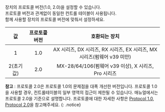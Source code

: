 
장치의 프로토콜 버전(1.0, 2.0)을 설정할 수 있습니다.  
프로토콜 버전과 관계없이 동일한 컨트롤 테이블이 사용됩니다.  
함께 사용할 장치의 프로토콜 버전에 맞춰서 설정하세요.

|    값     | 프로토콜 버전 |                             호환되는 장치                              |
|:---------:|:-------------:|:----------------------------------------------------------------------:|
|     1     |      1.0      | AX 시리즈, DX 시리즈, RX 시리즈, EX 시리즈, MX 시리즈(펌웨어 v39 미만) |
| 2(초기값) |      2.0      |          MX-28/64/106(펌웨어 v39 이상), X 시리즈, Pro 시리즈           |

**참고** : 프로토콜 2.0은 프로토콜 1.0의 문제점을 대폭 개선한 버전입니다. 프로토콜 1.0을 사용할 경우, 컨트롤테이블의 일부 영역의 접근이 제한될 수 있습니다. 매뉴얼에서는 프로토콜 2.0을 기준으로 설명합니다. 프로토콜에 대한 자세한 사항은 [Protocol 1.0], [Protocol 2.0]을 참고해주세요.
{: .notice}

[Protocol 1.0]: /docs/kr/dxl/protocol1/
[Protocol 2.0]: /docs/kr/dxl/protocol2/
